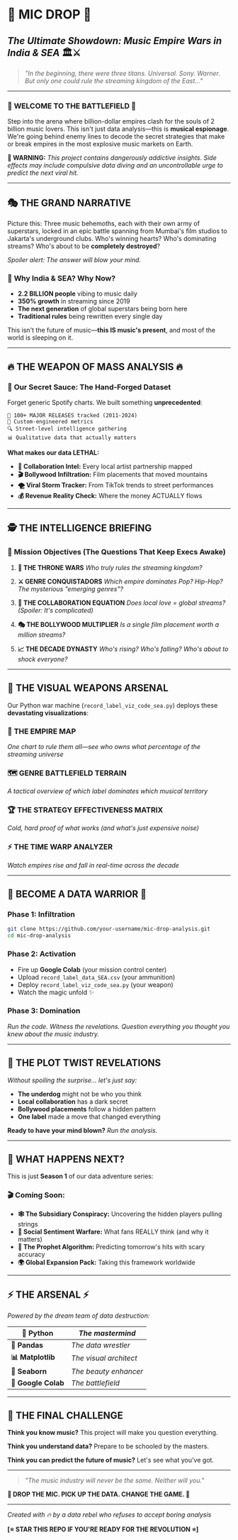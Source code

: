 # 🎤 **MIC DROP** 🎤
## *The Ultimate Showdown: Music Empire Wars in India & SEA* 🏛️⚔️

> *"In the beginning, there were three titans. Universal. Sony. Warner. But only one could rule the streaming kingdom of the East..."*

---

### 🌟 **WELCOME TO THE BATTLEFIELD** 🌟

Step into the arena where billion-dollar empires clash for the souls of 2 billion music lovers. This isn't just data analysis—this is **musical espionage**. We're going behind enemy lines to decode the secret strategies that make or break empires in the most explosive music markets on Earth.

**🚨 WARNING:** *This project contains dangerously addictive insights. Side effects may include compulsive data diving and an uncontrollable urge to predict the next viral hit.*

---

## 🎭 **THE GRAND NARRATIVE**

Picture this: Three music behemoths, each with their own army of superstars, locked in an epic battle spanning from Mumbai's film studios to Jakarta's underground clubs. Who's winning hearts? Who's dominating streams? Who's about to be **completely destroyed**?

*Spoiler alert: The answer will blow your mind.*

### 🌊 **Why India & SEA? Why Now?**

- **2.2 BILLION people** vibing to music daily
- **350% growth** in streaming since 2019
- **The next generation** of global superstars being born here
- **Traditional rules** being rewritten every single day

This isn't the future of music—**this IS music's present**, and most of the world is sleeping on it.

---

## 🔥 **THE WEAPON OF MASS ANALYSIS** 🔥

### 💎 **Our Secret Sauce: The Hand-Forged Dataset**

Forget generic Spotify charts. We built something **unprecedented**:

```
🎯 100+ MAJOR RELEASES tracked (2011-2024)
🤖 Custom-engineered metrics 
🔍 Street-level intelligence gathering
📊 Qualitative data that actually matters
```

**What makes our data LETHAL:**
- **🤝 Collaboration Intel:** Every local artist partnership mapped
- **🎬 Bollywood Infiltration:** Film placements that moved mountains
- **🌪️ Viral Storm Tracker:** From TikTok trends to street performances
- **💰 Revenue Reality Check:** Where the money ACTUALLY flows

---

## 🕵️ **THE INTELLIGENCE BRIEFING**

### 🎯 **Mission Objectives (The Questions That Keep Execs Awake)**

1. **👑 THE THRONE WARS**
   *Who truly rules the streaming kingdom?*

2. **⚔️ GENRE CONQUISTADORS** 
   *Which empire dominates Pop? Hip-Hop? The mysterious "emerging genres"?*

3. **🤝 THE COLLABORATION EQUATION**
   *Does local love = global streams? (Spoiler: It's complicated)*

4. **🎭 THE BOLLYWOOD MULTIPLIER**
   *Is a single film placement worth a million streams?*

5. **📈 THE DECADE DYNASTY**
   *Who's rising? Who's falling? Who's about to shock everyone?*

---

## 🎨 **THE VISUAL WEAPONS ARSENAL**

Our Python war machine (`record_label_viz_code_sea.py`) deploys these **devastating visualizations**:

### 🥧 **THE EMPIRE MAP**
*One chart to rule them all—see who owns what percentage of the streaming universe*

### 🗺️ **GENRE BATTLEFIELD TERRAIN**
*A tactical overview of which label dominates which musical territory*

### 🏆 **THE STRATEGY EFFECTIVENESS MATRIX**
*Cold, hard proof of what works (and what's just expensive noise)*

### ⚡ **THE TIME WARP ANALYZER**
*Watch empires rise and fall in real-time across the decade*

---

## 🚀 **BECOME A DATA WARRIOR** 🚀

### **Phase 1: Infiltration**
```bash
git clone https://github.com/your-username/mic-drop-analysis.git
cd mic-drop-analysis
```

### **Phase 2: Activation**
- Fire up **Google Colab** (your mission control center)
- Upload `record_label_data_SEA.csv` (your ammunition)
- Deploy `record_label_viz_code_sea.py` (your weapon)
- Watch the magic unfold ✨

### **Phase 3: Domination**
*Run the code. Witness the revelations. Question everything you thought you knew about the music industry.*

---

## 🎪 **THE PLOT TWIST REVELATIONS**

*Without spoiling the surprise... let's just say:*

- **The underdog** might not be who you think
- **Local collaboration** has a dark secret
- **Bollywood placements** follow a hidden pattern
- **One label** made a move that changed everything

**Ready to have your mind blown?** *Run the analysis.*

---

## 🔮 **WHAT HAPPENS NEXT?**

This is just **Season 1** of our data adventure series:

### **🎬 Coming Soon:**
- **🕸️ The Subsidiary Conspiracy:** Uncovering the hidden players pulling strings
- **💭 Social Sentiment Warfare:** What fans REALLY think (and why it matters)
- **🔮 The Prophet Algorithm:** Predicting tomorrow's hits with scary accuracy
- **🌍 Global Expansion Pack:** Taking this framework worldwide

---

## ⚡ **THE ARSENAL** ⚡

*Powered by the dream team of data destruction:*

| **🐍 Python** | *The mastermind* |
|---|---|
| **🐼 Pandas** | *The data wrestler* |
| **📊 Matplotlib** | *The visual architect* |
| **🎨 Seaborn** | *The beauty enhancer* |
| **🚀 Google Colab** | *The battlefield* |

---

## 💫 **THE FINAL CHALLENGE**

**Think you know music?** This project will make you question everything.

**Think you understand data?** Prepare to be schooled by the masters.

**Think you can predict the future of music?** Let's see what you've got.

---

> *"The music industry will never be the same. Neither will you."*

**🎤 DROP THE MIC. PICK UP THE DATA. CHANGE THE GAME. 🎤**

---

*Created with 🔥 by a data rebel who refuses to accept boring analysis*

**[⭐ STAR THIS REPO IF YOU'RE READY FOR THE REVOLUTION ⭐]**
